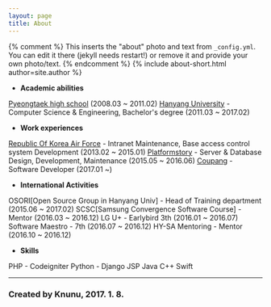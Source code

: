 ```yaml
---
layout: page
title: About
---
```


{% comment %}
  This inserts the "about" photo and text from `_config.yml`.
  You can edit it there (jekyll needs restart!) or remove it and provide your own photo/text.
{% endcomment %}
{% include about-short.html author=site.author %}

* **Academic abilities**

[Pyeongtaek high school](http://www.pyeongtaek.hs.kr/smain.html) (2008.03 ~ 2011.02)
[Hanyang University](http://www.hanyang.ac.kr/) - Computer Science & Engineering, Bachelor's degree (2011.03 ~ 2017.02)

* **Work experiences**

[Republic Of Korea Air Force](http://www.airforce.mil.kr:8081/user/indexMain.action?siteId=airforce) - Intranet Maintenance, Base access control system Development (2013.02 ~ 2015.01)
[Platformstory](http://platformstory.com/) - Server & Database Design, Development, Maintenance (2015.05 ~ 2016.06)
[Coupang](http://www.coupang.com/) - Software Developer (2017.01 ~)

* **International Activities**

OSORI[Open Source Group in Hanyang Univ] - Head of Training department (2015.06 ~ 2017.02)
SCSC[Samsung Convergence Software Course] - Mentor (2016.03 ~ 2016.12)
LG U+ - Earlybird 3th (2016.01 ~ 2016.07)
Software Maestro - 7th (2016.07 ~ 2016.12)
HY-SA Mentoring - Mentor (2016.10 ~ 2016.12)


* **Skills**

PHP - Codeigniter
Python - Django
JSP
Java
C++
Swift

------

### Created by Knunu, 2017. 1. 8.